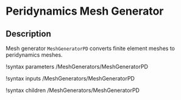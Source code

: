 # Peridynamics Mesh Generator

## Description

Mesh generator `MeshGeneratorPD` converts finite element meshes to peridynamics meshes.

!syntax parameters /MeshGenerators/MeshGeneratorPD

!syntax inputs /MeshGenerators/MeshGeneratorPD

!syntax children /MeshGenerators/MeshGeneratorPD
